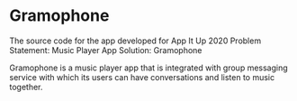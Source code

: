 # Gramophone
The source code for the app developed for App It Up 2020
Problem Statement: Music Player App
Solution: Gramophone

Gramophone is a music player app that is integrated with group messaging service with which its users can have conversations and listen to music together.
